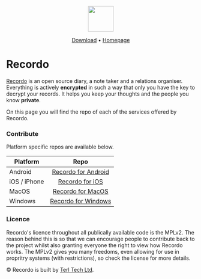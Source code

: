 <p align="center">
  <a target="_blank" href="https://recordo.co"><img align="center" src="https://recordo.co/assets/images/logo_small.png" width="68px" height="68px"></a>
</p>
<p align="center">
  <a target="_blank" href="https://recordo.co/download">Download</a>  •  <a target="_blank" href="https://recordo.co">Homepage</a>
</p>

# Recordo
<a target="_blank" href="https://recordo.co">Recordo</a> is an open source diary, a note taker and a relations organiser. Everything is actively **encrypted** in such a way that only you have the key to decrypt your records. It helps you keep your thoughts and the people you know **private**.

On this page you will find the repo of each of the services offered by Recordo.


### Contribute
Platform specific repos are available below.

| Platform     | Repo                                                            |
| -------------|:---------------------------------------------------------------:|
| Android      | [Recordo for Android](https://github.com/terl/recordo-android)  |
| iOS / iPhone | [Recordo for iOS](https://github.com/terl/recordo-ios)          |
| MacOS        | [Recordo for MacOS](https://github.com/terl/recordo-macos)      |
| Windows      | [Recordo for Windows](https://github.com/terl/recordo-windows)  |


### Licence
Recordo's licence throughout all publically available code is the MPLv2. The reason behind this is so that we can encourage people to contribute back to the project whilst also granting everyone the right to view how Recordo works. The MPLv2 gives you many freedoms, even allowing for use in propritry systems (with restrictions), so check the license for more details.


© Recordo is built by <a target="_blank" href="https://terl.co">Terl Tech Ltd</a>.
